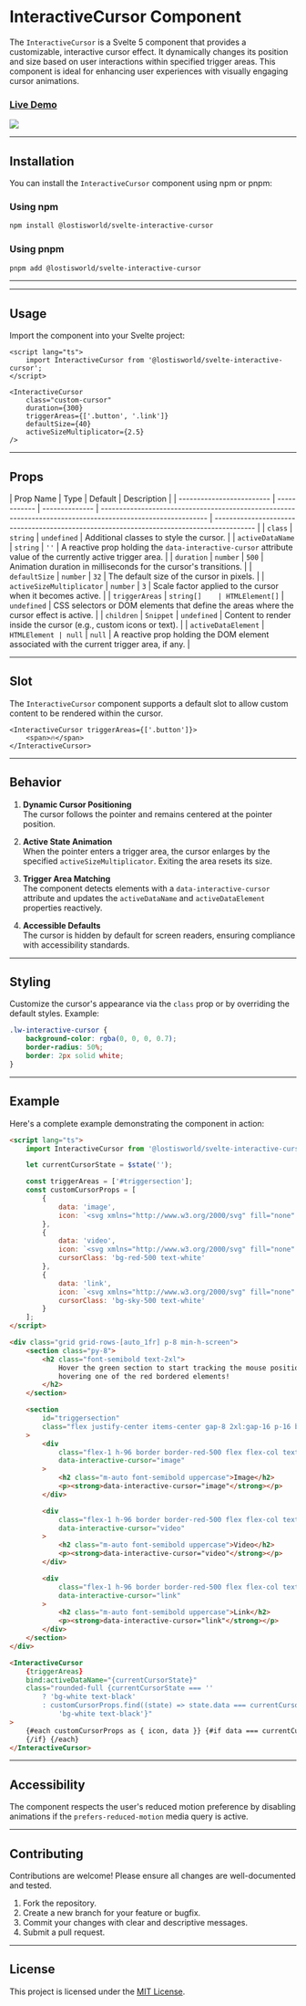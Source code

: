 # InteractiveCursor Component

The `InteractiveCursor` is a Svelte 5 component that provides a customizable, interactive cursor effect. It dynamically changes its position and size based on user interactions within specified trigger areas. This component is ideal for enhancing user experiences with visually engaging cursor animations.

### [Live Demo](https://www.sveltelab.dev/q87mj86bv7ka69y)

![](./static/images/interactive-cursor.gif)

---

## Installation

You can install the `InteractiveCursor` component using npm or pnpm:

### Using npm

```bash
npm install @lostisworld/svelte-interactive-cursor
```

### Using pnpm

```bash
pnpm add @lostisworld/svelte-interactive-cursor
```

---

---

## Usage

Import the component into your Svelte project:

```svelte
<script lang="ts">
	import InteractiveCursor from '@lostisworld/svelte-interactive-cursor';
</script>

<InteractiveCursor
	class="custom-cursor"
	duration={300}
	triggerAreas={['.button', '.link']}
	defaultSize={40}
	activeSizeMultiplicator={2.5}
/>
```

---

## Props

| Prop Name                 | Type         | Default        | Description                                                                                                 |
| ------------------------- | ------------ | -------------- | ----------------------------------------------------------------------------------------------------------- | ----------------------------------------------------------------------------------------- |
| `class`                   | `string`     | `undefined`    | Additional classes to style the cursor.                                                                     |
| `activeDataName`          | `string`     | `''`           | A reactive prop holding the `data-interactive-cursor` attribute value of the currently active trigger area. |
| `duration`                | `number`     | `500`          | Animation duration in milliseconds for the cursor's transitions.                                            |
| `defaultSize`             | `number`     | `32`           | The default size of the cursor in pixels.                                                                   |
| `activeSizeMultiplicator` | `number`     | `3`            | Scale factor applied to the cursor when it becomes active.                                                  |
| `triggerAreas`            | `string[]    | HTMLElement[]` | `undefined`                                                                                                 | CSS selectors or DOM elements that define the areas where the cursor effect is active.    |
| `children`                | `Snippet`    | `undefined`    | Content to render inside the cursor (e.g., custom icons or text).                                           |
| `activeDataElement`       | `HTMLElement | null`          | `null`                                                                                                      | A reactive prop holding the DOM element associated with the current trigger area, if any. |

---

## Slot

The `InteractiveCursor` component supports a default slot to allow custom content to be rendered within the cursor.

```svelte
<InteractiveCursor triggerAreas={['.button']}>
	<span>🔥</span>
</InteractiveCursor>
```

---

## Behavior

1. **Dynamic Cursor Positioning**  
   The cursor follows the pointer and remains centered at the pointer position.

2. **Active State Animation**  
   When the pointer enters a trigger area, the cursor enlarges by the specified `activeSizeMultiplicator`. Exiting the area resets its size.

3. **Trigger Area Matching**  
   The component detects elements with a `data-interactive-cursor` attribute and updates the `activeDataName` and `activeDataElement` properties reactively.

4. **Accessible Defaults**  
   The cursor is hidden by default for screen readers, ensuring compliance with accessibility standards.

---

## Styling

Customize the cursor's appearance via the `class` prop or by overriding the default styles. Example:

```css
.lw-interactive-cursor {
	background-color: rgba(0, 0, 0, 0.7);
	border-radius: 50%;
	border: 2px solid white;
}
```

---

## Example

Here's a complete example demonstrating the component in action:

```html
<script lang="ts">
	import InteractiveCursor from '@lostisworld/svelte-interactive-cursor';

	let currentCursorState = $state('');

	const triggerAreas = ['#triggersection'];
	const customCursorProps = [
		{
			data: 'image',
			icon: `<svg xmlns="http://www.w3.org/2000/svg" fill="none" viewBox="0 0 24 24" stroke-width="1.5" stroke="currentColor" class="size-4"><path stroke-linecap="round" stroke-linejoin="round" d="m2.25 15.75 5.159-5.159a2.25 2.25 0 0 1 3.182 0l5.159 5.159m-1.5-1.5 1.409-1.409a2.25 2.25 0 0 1 3.182 0l2.909 2.909m-18 3.75h16.5a1.5 1.5 0 0 0 1.5-1.5V6a1.5 1.5 0 0 0-1.5-1.5H3.75A1.5 1.5 0 0 0 2.25 6v12a1.5 1.5 0 0 0 1.5 1.5Zm10.5-11.25h.008v.008h-.008V8.25Zm.375 0a.375.375 0 1 1-.75 0 .375.375 0 0 1 .75 0Z" /></svg>`
		},
		{
			data: 'video',
			icon: `<svg xmlns="http://www.w3.org/2000/svg" fill="none" viewBox="0 0 24 24" stroke-width="1.5" stroke="currentColor" class="size-4"><path stroke-linecap="round" stroke-linejoin="round" d="m15.75 10.5 4.72-4.72a.75.75 0 0 1 1.28.53v11.38a.75.75 0 0 1-1.28.53l-4.72-4.72M4.5 18.75h9a2.25 2.25 0 0 0 2.25-2.25v-9a2.25 2.25 0 0 0-2.25-2.25h-9A2.25 2.25 0 0 0 2.25 7.5v9a2.25 2.25 0 0 0 2.25 2.25Z" /></svg>`,
			cursorClass: 'bg-red-500 text-white'
		},
		{
			data: 'link',
			icon: `<svg xmlns="http://www.w3.org/2000/svg" fill="none" viewBox="0 0 24 24" stroke-width="1.5" stroke="currentColor" class="size-4"><path stroke-linecap="round" stroke-linejoin="round" d="m4.5 19.5 15-15m0 0H8.25m11.25 0v11.25" /></svg>`,
			cursorClass: 'bg-sky-500 text-white'
		}
	];
</script>

<div class="grid grid-rows-[auto_1fr] p-8 min-h-screen">
	<section class="py-8">
		<h2 class="font-semibold text-2xl">
			Hover the green section to start tracking the mouse position, activate the cursor animation by
			hovering one of the red bordered elements!
		</h2>
	</section>

	<section
		id="triggersection"
		class="flex justify-center items-center gap-8 2xl:gap-16 p-16 border border-green-500"
	>
		<div
			class="flex-1 h-96 border border-red-500 flex flex-col text-xs text-center p-8"
			data-interactive-cursor="image"
		>
			<h2 class="m-auto font-semibold uppercase">Image</h2>
			<p><strong>data-interactive-cursor="image"</strong></p>
		</div>

		<div
			class="flex-1 h-96 border border-red-500 flex flex-col text-xs text-center p-8"
			data-interactive-cursor="video"
		>
			<h2 class="m-auto font-semibold uppercase">Video</h2>
			<p><strong>data-interactive-cursor="video"</strong></p>
		</div>

		<div
			class="flex-1 h-96 border border-red-500 flex flex-col text-xs text-center p-8"
			data-interactive-cursor="link"
		>
			<h2 class="m-auto font-semibold uppercase">Link</h2>
			<p><strong>data-interactive-cursor="link"</strong></p>
		</div>
	</section>
</div>

<InteractiveCursor
	{triggerAreas}
	bind:activeDataName="{currentCursorState}"
	class="rounded-full {currentCursorState === ''
		? 'bg-white text-black'
		: customCursorProps.find((state) => state.data === currentCursorState)?.cursorClass ||
			'bg-white text-black'}"
>
	{#each customCursorProps as { icon, data }} {#if data === currentCursorState && icon} {@html icon}
	{/if} {/each}
</InteractiveCursor>
```

---

## Accessibility

The component respects the user's reduced motion preference by disabling animations if the `prefers-reduced-motion` media query is active.

---

## Contributing

Contributions are welcome! Please ensure all changes are well-documented and tested.

1. Fork the repository.
2. Create a new branch for your feature or bugfix.
3. Commit your changes with clear and descriptive messages.
4. Submit a pull request.

---

## License

This project is licensed under the [MIT License](LICENSE).
